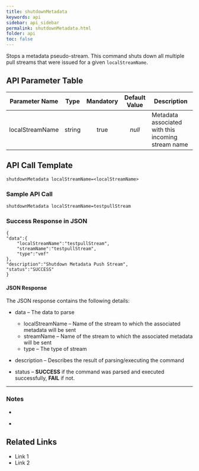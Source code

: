 ```yaml
---
title: shutdownMetadata
keywords: api
sidebar: api_sidebar
permalink: shutdownMetadata.html
folder: api
toc: false
---
```




Stops a metadata pseudo-stream. This command shuts down all multiple pull streams that were issued for a given `localStreamName`.





## API Parameter Table

| Parameter Name  |  Type  | Mandatory | Default Value | Description                              |
| :-------------: | :----: | :-------: | :-----------: | ---------------------------------------- |
| localStreamName | string |   true    |    *null*     | Metadata associated with this incoming stream name |



## API Call Template

``` 
shutdownMetadata localStreamName=<localStreamName>
```



### Sample API Call

``` 
shutdownMetadata localStreamName=testpullStream
```



### Success Response in JSON

``` 
{
"data":{
    "localStreamName":"testpullStream",
    "streamName":"testpullStream",
    "type":"vmf"
},
"description":"Shutdown Metadata Push Stream", 
"status":"SUCCESS"
}
```



#### **JSON Response**

The JSON response contains the following details:

- data – The data to parse
  - localStreamName – Name of the stream to which the associated metadata will be sent
  - streamName – Name of the stream to which the associated metadata will be sent
  - type – The type of stream


- description – Describes the result of parsing/executing the command
- status – **SUCCESS** if the command was parsed and executed successfully, **FAIL** if not.

------

### Notes

- ​

- ​





## **Related Links**

- Link 1
- Link 2